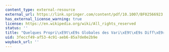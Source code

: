 ```yaml
---
content_type: external-resource
external_url: https://link.springer.com/content/pdf/10.1007/BF02566923.pdf
has_external_license_warning: true
license: https://en.wikipedia.org/wiki/All_rights_reserved
status: ''
title: "Quelques Propri\xE9t\xE9s Globales des Vari\xE9t\xE9s Diff\xE9rentiables (PDF)"
uid: 3feccf49-af53-4c91-aeb6-85a7de0e2b9e
wayback_url: ''
---
```

